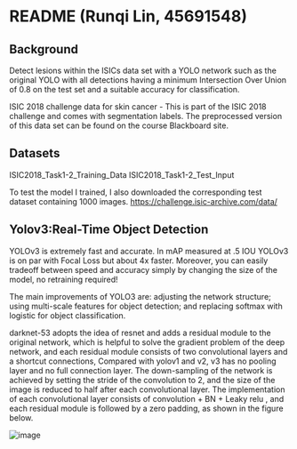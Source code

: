 README (Runqi Lin, 45691548)
====
Background
-------
Detect lesions within the ISICs data set with a YOLO network such as the original YOLO with all detections having a minimum Intersection Over Union of 0.8 on the test set and a suitable accuracy for classification.

ISIC 2018 challenge data for skin cancer - This is part of the ISIC 2018 challenge and comes with segmentation labels. The preprocessed version of this data set can be found on the course Blackboard site.

Datasets
-------
ISIC2018_Task1-2_Training_Data
ISIC2018_Task1-2_Test_Input

To test the model I trained, I also downloaded the corresponding test dataset containing 1000 images.
https://challenge.isic-archive.com/data/

Yolov3:Real-Time Object Detection
-------
YOLOv3 is extremely fast and accurate. In mAP measured at .5 IOU YOLOv3 is on par with Focal Loss but about 4x faster. Moreover, you can easily tradeoff between speed and accuracy simply by changing the size of the model, no retraining required!

The main improvements of YOLO3 are: adjusting the network structure; using multi-scale features for object detection; and replacing softmax with logistic for object classification.

darknet-53 adopts the idea of resnet and adds a residual module to the original network, which is helpful to solve the gradient problem of the deep network, and each residual module consists of two convolutional layers and a shortcut connections,
Compared with yolov1 and v2, v3 has no pooling layer and no full connection layer. The down-sampling of the network is achieved by setting the stride of the convolution to 2, and the size of the image is reduced to half after each convolutional layer. The implementation of each convolutional layer consists of convolution + BN + Leaky relu , and each residual module is followed by a zero padding, as shown in the figure below.

![image](https://user-images.githubusercontent.com/75237235/139426179-403ad5cd-491b-42e4-9ab1-731950adb6df.png)



